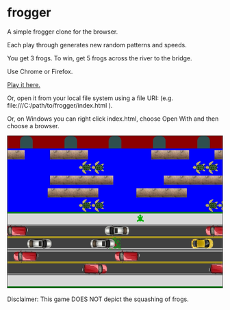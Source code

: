# frogger
A simple frogger clone for the browser.

Each play through generates new random patterns and speeds.

You get 3 frogs. To win, get 5 frogs across the river to the bridge.

Use Chrome or Firefox.

<a href="http://htmlpreview.github.com/?https://github.com/y2kiah/frogger/blob/master/index.html" target="_blank">Play it here.</a>

Or, open it from your local file system using a file URI: (e.g. file:///C:/path/to/frogger/index.html ).

Or, on Windows you can right click index.html, choose Open With and then choose a browser.

![Screenshot](screenshot.jpg?raw=true)

Disclaimer: This game DOES NOT depict the squashing of frogs.